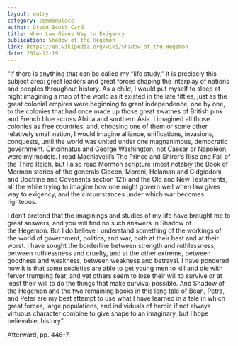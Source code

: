 ```yaml
---
layout: entry
category: commonplace
author: Orson Scott Card
title: When Law Gives Way to Exigency
publication: Shadow of the Hegemon
link: https://en.wikipedia.org/wiki/Shadow_of_the_Hegemon
date: 2014-12-19
---
```


"If there is anything that can be called my “life study,” it is precisely this subject area: great leaders and great forces shaping the interplay of nations and peoples throughout history. As a child, I would put myself to sleep at night imagining a map of the world as it existed in the late fifties, just as the great colonial empires were beginning to grant independence, one by one, to the colonies that had once made up those great swathes of British pink and French blue across Africa and southern Asia. I imagined all those colonies as free countries, and, choosing one of them or some other relatively small nation, I would imagine alliance, unifications, invasions, conquests, until the world was united under one magnanimous, democratic government. Cincinnatus and George Washington, not Caesar or Napoleon, were my models. I read Machiavelli’s The Prince and Shirer’s Rise and Fall of the Third Reich, but I also read Mormon scripture (most notably the Book of Mormon stories of the generals Gideon, Moroni, Helaman,and Gidgiddoni, and Doctrine and Covenants section 121) and the Old and New Testaments, all the while trying to imagine how one might govern well when law gives way to exigency, and the circumstances under which war becomes righteous.

I don’t pretend that the imaginings and studies of my life have brought me to great answers, and you will find no such answers in Shadow of the Hegemon. But I do believe I understand something of the workings of the world of government, politics, and war, both at their best and at their worst. I have sought the borderline between strength and ruthlessness, between ruthlessness and cruelty, and at the other extreme, between goodness and weakness, between weakness and betrayal. I have pondered how it is that some societies are able to get young men to kill and die with fervor trumping fear, and yet others seem to lose their will to survive or at least their will to do the things that make survival possible. And Shadow of the Hegemon and the two remaining books in this long tale of Bean, Petra, and Peter are my best attempt to use what I have learned in a tale in which great forces, large populations, and individuals of heroic if not always virtuous character combine to give shape to an imaginary, but I hope believable, history” 

Afterward, pp. 446-7.

